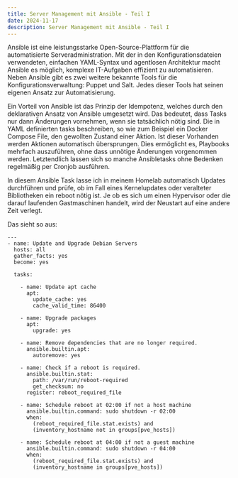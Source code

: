 ```yaml
---
title: Server Management mit Ansible - Teil I
date: 2024-11-17
description: Server Management mit Ansible - Teil I
---
```


Ansible ist eine leistungsstarke Open-Source-Plattform für die automatisierte Serveradministration. Mit der in den Konfigurationsdateien verwendeten, einfachen YAML-Syntax und agentlosen Architektur macht Ansible es möglich, komplexe IT-Aufgaben effizient zu automatisieren. Neben Ansible gibt es zwei weitere bekannte Tools für die Konfigurationsverwaltung: Puppet und Salt. Jedes dieser Tools hat seinen eigenen Ansatz zur Automatisierung.

Ein Vorteil von Ansible ist das Prinzip der Idempotenz, welches durch den deklarativen Ansatz von Ansible umgesetzt wird. Das bedeutet, dass Tasks nur dann Änderungen vornehmen, wenn sie tatsächlich nötig sind. Die in YAML definierten tasks beschreiben, so wie zum Beispiel ein Docker Compose File, den gewollten Zustand einer Aktion. Ist dieser Vorhanden werden Aktionen automatisch übersprungen. Dies ermöglicht es, Playbooks mehrfach auszuführen, ohne dass unnötige Änderungen vorgenommen werden. Letztendlich lassen sich so manche Ansibletasks ohne Bedenken regelmäßig per Cronjob ausführen. 

In diesem Ansible Task lasse ich in meinem Homelab automatisch Updates durchführen und prüfe, ob im Fall eines Kernelupdates oder veralteter Bibliotheken ein reboot nötig ist. Je ob es sich um einen Hypervisor oder die darauf laufenden Gastmaschinen handelt, wird der Neustart auf eine andere Zeit verlegt. 

Das sieht so aus: 

```
---
- name: Update and Upgrade Debian Servers
  hosts: all
  gather_facts: yes
  become: yes

  tasks:

    - name: Update apt cache
      apt:
        update_cache: yes
        cache_valid_time: 86400

    - name: Upgrade packages
      apt:
        upgrade: yes

    - name: Remove dependencies that are no longer required.
      ansible.builtin.apt:
        autoremove: yes

    - name: Check if a reboot is required.
      ansible.builtin.stat:
        path: /var/run/reboot-required
        get_checksum: no
      register: reboot_required_file

    - name: Schedule reboot at 02:00 if not a host machine
      ansible.builtin.command: sudo shutdown -r 02:00
      when:
        (reboot_required_file.stat.exists) and
        (inventory_hostname not in groups[pve_hosts])

    - name: Schedule reboot at 04:00 if not a guest machine
      ansible.builtin.command: sudo shutdown -r 04:00
      when:
        (reboot_required_file.stat.exists) and
        (inventory_hostname in groups[pve_hosts])


```

